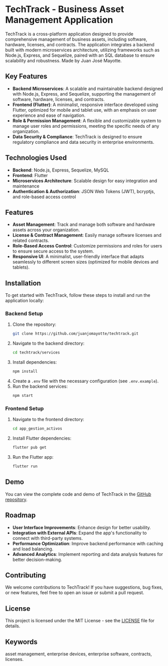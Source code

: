 # TechTrack - Business Asset Management Application

TechTrack is a cross-platform application designed to provide comprehensive management of business assets, including software, hardware, licenses, and contracts. The application integrates a backend built with modern microservices architecture, utilizing frameworks such as Node.js, Express, and Sequelize, paired with an SQL database to ensure scalability and robustness.
Made by Juan José Mayotte.

## Key Features
- **Backend Microservices**: A scalable and maintainable backend designed with Node.js, Express, and Sequelize, supporting the management of software, hardware, licenses, and contracts.
- **Frontend (Flutter)**: A minimalist, responsive interface developed using Flutter, optimized for mobile and tablet use, with an emphasis on user experience and ease of navigation.
- **Role & Permission Management**: A flexible and customizable system to manage user roles and permissions, meeting the specific needs of any organization.
- **Data Security & Compliance**: TechTrack is designed to ensure regulatory compliance and data security in enterprise environments.

## Technologies Used
- **Backend**: Node.js, Express, Sequelize, MySQL
- **Frontend**: Flutter
- **Microservices Architecture**: Scalable design for easy integration and maintenance
- **Authentication & Authorization**: JSON Web Tokens (JWT), bcryptjs, and role-based access control

## Features
- **Asset Management**: Track and manage both software and hardware assets across your organization.
- **License & Contract Management**: Easily manage software licenses and related contracts.
- **Role-Based Access Control**: Customize permissions and roles for users to ensure secure access to the system.
- **Responsive UI**: A minimalist, user-friendly interface that adapts seamlessly to different screen sizes (optimized for mobile devices and tablets).

## Installation

To get started with TechTrack, follow these steps to install and run the application locally:

### Backend Setup
1. Clone the repository:
   ```bash
   git clone https://github.com/juanjomayotte/techtrack.git
   ```
2. Navigate to the backend directory:
   ```bash
   cd techtrack/services
   ```
3. Install dependencies:
   ```bash
   npm install
   ```
4. Create a `.env` file with the necessary configuration (see `.env.example`).
5. Run the backend services:
   ```bash
   npm start
   ```

### Frontend Setup
1. Navigate to the frontend directory:
   ```bash
   cd app_gestion_activos
   ```
2. Install Flutter dependencies:
   ```bash
   flutter pub get
   ```
3. Run the Flutter app:
   ```bash
   flutter run
   ```

## Demo

You can view the complete code and demo of TechTrack in the [GitHub repository](https://github.com/juanjomayotte/techtrack).

## Roadmap

- **User Interface Improvements**: Enhance design for better usability.
- **Integration with External APIs**: Expand the app's functionality to connect with third-party systems.
- **Performance Optimization**: Improve backend performance with caching and load balancing.
- **Advanced Analytics**: Implement reporting and data analysis features for better decision-making.

## Contributing

We welcome contributions to TechTrack! If you have suggestions, bug fixes, or new features, feel free to open an issue or submit a pull request.

## License

This project is licensed under the MIT License - see the [LICENSE](LICENSE) file for details.

## Keywords
asset management, enterprise devices, enterprise software, contracts, licenses.
